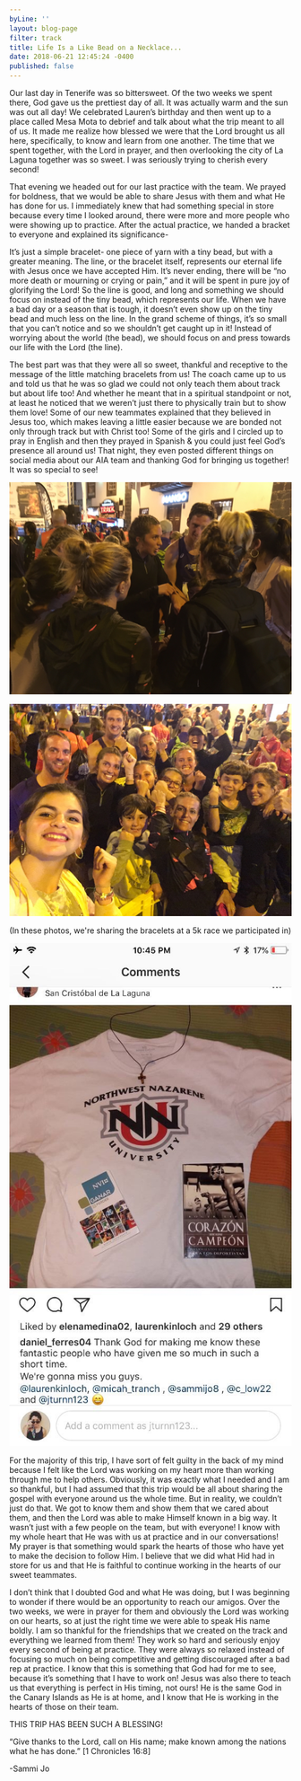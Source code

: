 ```yaml
---
byLine: ''
layout: blog-page
filter: track
title: Life Is a Like Bead on a Necklace...
date: 2018-06-21 12:45:24 -0400
published: false
---
```

Our last day in Tenerife was so bittersweet. Of the two weeks we spent there, God gave us the prettiest day of all. It was actually warm and the sun was out all day! We celebrated Lauren’s birthday and then went up to a place called Mesa Mota to debrief and talk about what the trip meant to all of us. It made me realize how blessed we were that the Lord brought us all here, specifically, to know and learn from one another. The time that we spent together, with the Lord in prayer, and then overlooking the city of La Laguna together was so sweet. I was seriously trying to cherish every second!

That evening we headed out for our last practice with the team. We prayed for boldness, that we would be able to share Jesus with them and what He has done for us. I immediately knew that had something special in store because every time I looked around, there were more and more people who were showing up to practice. After the actual practice, we handed a bracket to everyone and explained its significance-

It’s just a simple bracelet- one piece of yarn with a tiny bead, but with a greater meaning. The line, or the bracelet itself, represents our eternal life with Jesus once we have accepted Him. It’s never ending, there will be “no more death or mourning or crying or pain,” and it will be spent in pure joy of glorifying the Lord! So the line is good, and long and something we should focus on instead of the tiny bead, which represents our life. When we have a bad day or a season that is tough, it doesn’t even show up on the tiny bead and much less on the line. In the grand scheme of things, it’s so small that you can’t notice and so we shouldn’t get caught up in it! Instead of worrying about the world (the bead), we should focus on and press towards our life with the Lord (the line).

The best part was that they were all so sweet, thankful and receptive to the message of the little matching bracelets from us! The coach came up to us and told us that he was so glad we could not only teach them about track but about life too! And whether he meant that in a spiritual standpoint or not, at least he noticed that we weren’t just there to physically train but to show them love! Some of our new teammates explained that they believed in Jesus too, which makes leaving a little easier because we are bonded not only through track but with Christ too! Some of the girls and I circled up to pray in English and then they prayed in Spanish & you could just feel God’s presence all around us! That night, they even posted different things on social media about our AIA team and thanking God for bringing us together! It was so special to see!

![](/uploads/2018/06/22/IMG_6441.JPG)

![](/uploads/2018/06/22/IMG_6444.JPG)

\(In these photos, we're sharing the bracelets at a 5k race we participated in)

![](/uploads/2018/06/22/IMG_6474.JPG)

For the majority of this trip, I have sort of felt guilty in the back of my mind because I felt like the Lord was working on my heart more than working through me to help others. Obviously, it was exactly what I needed and I am so thankful, but I had assumed that this trip would be all about sharing the gospel with everyone around us the whole time. But in reality, we couldn’t just do that. We got to know them and show them that we cared about them, and then the Lord was able to make Himself known in a big way. It wasn’t just with a few people on the team, but with everyone! I know with my whole heart that He was with us at practice and in our conversations! My prayer is that something would spark the hearts of those who have yet to make the decision to follow Him. I believe that we did what Hid had in store for us and that He is faithful to continue working in the hearts of our sweet teammates.

I don’t think that I doubted God and what He was doing, but I was beginning to wonder if there would be an opportunity to reach our amigos. Over the two weeks, we were in prayer for them and obviously the Lord was working on our hearts, so at just the right time we were able to speak His name boldly. I am so thankful for the friendships that we created on the track and everything we learned from them! They work so hard and seriously enjoy every second of being at practice. They were always so relaxed instead of focusing so much on being competitive and getting discouraged after a bad rep at practice. I know that this is something that God had for me to see, because it’s something that I have to work on! Jesus was also there to teach us that everything is perfect in His timing, not ours! He is the same God in the Canary Islands as He is at home, and I know that He is working in the hearts of those on their team.

THIS TRIP HAS BEEN SUCH A BLESSING!

“Give thanks to the Lord, call on His name; make known among the nations what he has done.” \[1 Chronicles 16:8\]

-Sammi Jo